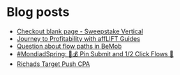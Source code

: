 # Blog posts
<!-- BLOG-POST-LIST:START -->
- [Checkout blank page - Sweepstake Vertical](https://afflift.com/f/threads/checkout-blank-page-sweepstake-vertical.10458/)
- [Journey to Profitability with affLIFT Guides](https://afflift.com/f/threads/journey-to-profitability-with-afflift-guides.10148/)
- [Question about flow paths in BeMob](https://afflift.com/f/threads/question-about-flow-paths-in-bemob.10457/)
- [#MondiadSpring: 💸💰 Pin Submit and 1/2 Click Flows 🚀](https://afflift.com/f/threads/mondiadspring-%F0%9F%92%B8%F0%9F%92%B0-pin-submit-and-1-2-click-flows-%F0%9F%9A%80.10455/)
- [Richads Target Push CPA](https://afflift.com/f/threads/richads-target-push-cpa.10408/)
<!-- BLOG-POST-LIST:END -->
